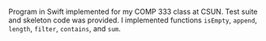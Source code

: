 Program in Swift implemented for my COMP 333 class at CSUN. Test suite and skeleton code was provided. I implemented functions `isEmpty`, `append`, `length`, `filter`, `contains`, and `sum`. 